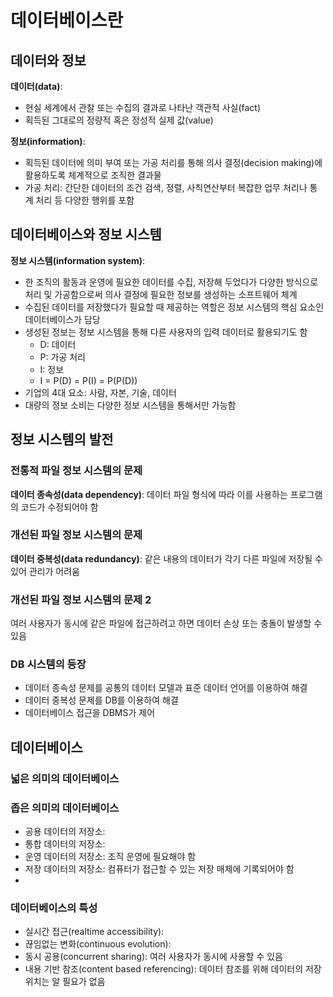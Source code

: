 # 데이터베이스란
## 데이터와 정보
**데이터(data)**:
- 현실 세계에서 관찰 또는 수집의 결과로 나타난 객관적 사실(fact)
- 획득된 그대로의 정량적 혹은 정성적 실제 값(value)

**정보(information)**:
- 획득된 데이터에 의미 부여 또는 가공 처리를 통해 의사 결정(decision making)에 활용하도록 체계적으로 조직한 결과물
- 가공 처리: 간단한 데이터의 조건 검색, 정렬, 사칙연산부터 복잡한 업무 처리나 통계 처리 등 다양한 행위를 포함

## 데이터베이스와 정보 시스템

**정보 시스템(information system)**:
- 한 조직의 활동과 운영에 필요한 데이터를 수집, 저장해 두었다가 다양한 방식으로 처리 및 가공함으로써 의사 결정에 필요한 정보를 생성하는 소프트웨어 체계
- 수집된 데이터를 저장했다가 필요할 때 제공하는 역할은 정보 시스템의 핵심 요소인 데이터베이스가 담당
- 생성된 정보는 정보 시스템을 통해 다른 사용자의 입력 데이터로 활용되기도 함
  - D: 데이터
  - P: 가공 처리
  - I: 정보
  - I = P(D) = P(I) = P(P(D))
- 기업의 4대 요소: 사람, 자본, 기술, 데이터
- 대량의 정보 소비는 다양한 정보 시스템을 통해서만 가능함

## 정보 시스템의 발전
### 전통적 파일 정보 시스템의 문제
**데이터 종속성(data dependency)**: 데이터 파일 형식에 따라 이를 사용하는 프로그램의 코드가 수정되어야 함

### 개선된 파일 정보 시스템의 문제
**데이터 중복성(data redundancy)**: 같은 내용의 데이터가 각기 다른 파일에 저장될 수 있어 관리가 어려움

### 개선된 파일 정보 시스템의 문제 2
여러 사용자가 동시에 같은 파일에 접근하려고 하면 데이터 손상 또는 충돌이 발생할 수 있음

### DB 시스템의 등장
- 데이터 종속성 문제를 공통의 데이터 모델과 표준 데이터 언어를 이용하여 해결
- 데이터 중복성 문제를 DB를 이용하여 해결
- 데이터베이스 접근을 DBMS가 제어

## 데이터베이스
### 넓은 의미의 데이터베이스

### 좁은 의미의 데이터베이스
- 공용 데이터의 저장소:
- 통합 데이터의 저장소: 
- 운영 데이터의 저장소: 조직 운영에 필요해야 함
- 저장 데이터의 저장소: 컴퓨터가 접근할 수 있는 저장 매체에 기록되어야 함
- 
### 데이터베이스의 특성
- 실시간 접근(realtime accessibility):
- 끊임없는 변화(continuous evolution):
- 동시 공용(concurrent sharing): 여러 사용자가 동시에 사용할 수 있음
- 내용 기반 참조(content based referencing): 데이터 참조를 위해 데이터의 저장 위치는 알 필요가 없음


